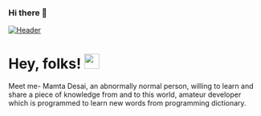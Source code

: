 ### Hi there 👋

[![Header](https://avatars1.githubusercontent.com/u/37880263 "Header")](https://google.com/)

# Hey, folks! <img src="https://raw.githubusercontent.com/MartinHeinz/MartinHeinz/master/wave.gif" width="30px">
Meet me- Mamta Desai, an abnormally normal person, willing to learn and share a piece of knowledge from and to this world, amateur developer which is programmed to learn new words from programming dictionary.
